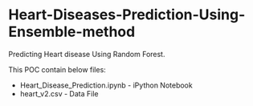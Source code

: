 # Heart-Diseases-Prediction-Using-Ensemble-method

Predicting Heart disease Using Random Forest.

This POC contain below files:

- Heart_Disease_Prediction.ipynb - iPython Notebook
- heart_v2.csv - Data File
